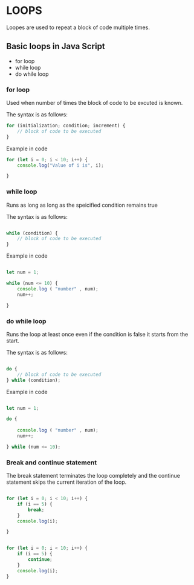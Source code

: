 # LOOPS

Loopes are used to repeat a block of code multiple times.
## Basic loops in Java  Script

- for loop
- while loop
- do while loop

### for loop

Used when number of times the block of code to be excuted is known.

The syntax is as follows:

```javascript
for (initialization; condition; increment) {
    // block of code to be executed
}
```

Example in code

```javascript   
for (let i = 0; i < 10; i++) {
    console.log("Value of i is", i);

}
```

### while loop
Runs as long as long as the speicified condition remains true

The syntax is as follows:

```javascript

while (condition) {
    // block of code to be executed
}
```

Example in code
```javascript

let num = 1;

while (num <= 10) {
    console.log ( "number" , num);
    num++;

}
```

### do while loop
Runs the loop at least once even if the condition is false it starts from the start.

The syntax is as follows:

```javascript

do {
    // block of code to be executed
} while (condition);
```

Example in code

```javascript

let num = 1;

do {
    
    console.log ( "number" , num);
    num++;

} while (num <= 10);

```
### Break and continue statement

The break statement terminates the loop completely and the continue statement skips the current iteration of the loop.

```javascript

for (let i = 0; i < 10; i++) {
    if (i == 5) {
        break;
    }
    console.log(i);

}

```

```javascript

for (let i = 0; i < 10; i++) {
    if (i == 5) {
        continue;
    }
    console.log(i);
}
